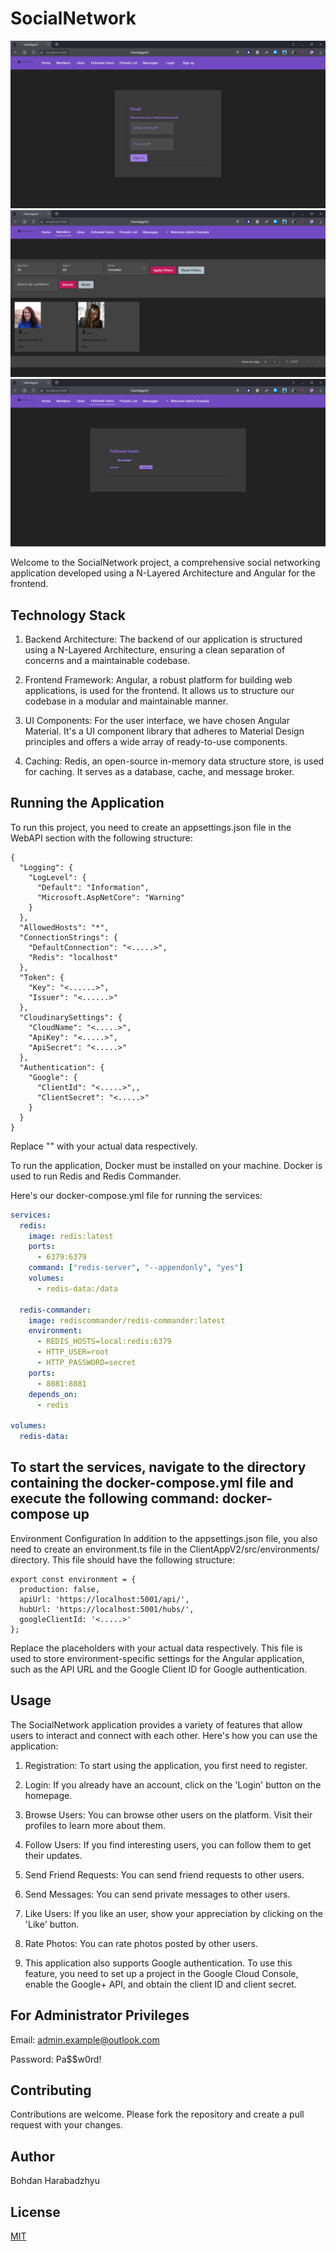 # SocialNetwork

![Image 1](Screenshots/Screen1.png)
![Image 2](Screenshots/Screen2.png)
![Image 3](Screenshots/Screen3.png)

Welcome to the SocialNetwork project, a comprehensive social networking application developed using a N-Layered Architecture and Angular for the frontend.

## Technology Stack
1. Backend Architecture: The backend of our application is structured using a N-Layered Architecture, ensuring a clean separation of concerns and a maintainable codebase.

2. Frontend Framework: Angular, a robust platform for building web applications, is used for the frontend. It allows us to structure our codebase in a modular and maintainable manner.

3. UI Components: For the user interface, we have chosen Angular Material. It's a UI component library that adheres to Material Design principles and offers a wide array of ready-to-use components.

4. Caching: Redis, an open-source in-memory data structure store, is used for caching. It serves as a database, cache, and message broker.


## Running the Application

To run this project, you need to create an appsettings.json file in the WebAPI section with the following structure:

```
{
  "Logging": {
    "LogLevel": {
      "Default": "Information",
      "Microsoft.AspNetCore": "Warning"
    }
  },
  "AllowedHosts": "*",
  "ConnectionStrings": {
    "DefaultConnection": "<.....>",
    "Redis": "localhost"
  },
  "Token": {
    "Key": "<......>",
    "Issuer": "<......>"
  },
  "CloudinarySettings": {
    "CloudName": "<.....>",
    "ApiKey": "<.....>",
    "ApiSecret": "<.....>"
  },
  "Authentication": {
    "Google": {
      "ClientId": "<.....>",,
      "ClientSecret": "<.....>"
    }
  }
}
```
Replace "<Example>" with your actual data respectively.

To run the application, Docker must be installed on your machine. Docker is used to run Redis and Redis Commander.

Here's our docker-compose.yml file for running the services:

```yaml
services:
  redis:
    image: redis:latest
    ports:
      - 6379:6379
    command: ["redis-server", "--appendonly", "yes"]
    volumes:
      - redis-data:/data

  redis-commander:
    image: rediscommander/redis-commander:latest
    environment:
      - REDIS_HOSTS=local:redis:6379
      - HTTP_USER=root
      - HTTP_PASSWORD=secret
    ports:
      - 8081:8081
    depends_on:
      - redis

volumes:
  redis-data:
  ```

## To start the services, navigate to the directory containing the docker-compose.yml file and execute the following command: docker-compose up

Environment Configuration
In addition to the appsettings.json file, you also need to create an environment.ts file in the ClientAppV2/src/environments/ directory. This file should have the following structure:
```
export const environment = {
  production: false,
  apiUrl: 'https://localhost:5001/api/',
  hubUrl: 'https://localhost:5001/hubs/',
  googleClientId: '<.....>'
};
```
Replace the placeholders with your actual data respectively. This file is used to store environment-specific settings for the Angular application, such as the API URL and the Google Client ID for Google authentication.

## Usage
The SocialNetwork application provides a variety of features that allow users to interact and connect with each other. Here's how you can use the application:

1. Registration: To start using the application, you first need to register.

2. Login: If you already have an account, click on the 'Login' button on the homepage.

3. Browse Users: You can browse other users on the platform. Visit their profiles to learn more about them.

4. Follow Users: If you find interesting users, you can follow them to get their updates.

5. Send Friend Requests: You can send friend requests to other users.

6. Send Messages: You can send private messages to other users.

7. Like Users: If you like an user, show your appreciation by clicking on the 'Like' button.

8. Rate Photos: You can rate photos posted by other users.

9. This application also supports Google authentication. To use this feature, you need to set up a project in the Google Cloud Console, enable the Google+ API, and obtain the client ID and client secret.

## For Administrator Privileges
Email: admin.example@outlook.com

Password: Pa$$w0rd!

## Contributing
Contributions are welcome. Please fork the repository and create a pull request with your changes.

## Author

Bohdan Harabadzhyu

## License

[MIT](https://choosealicense.com/licenses/mit/)

